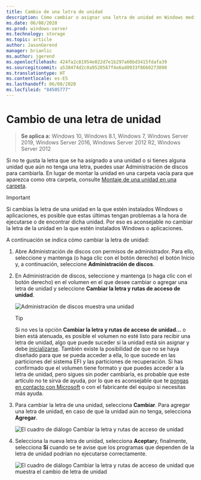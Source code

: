 ```yaml
---
title: Cambio de una letra de unidad
description: Cómo cambiar o asignar una letra de unidad en Windows mediante Administración de discos.
ms.date: 06/08/2020
ms.prod: windows-server
ms.technology: storage
ms.topic: article
author: JasonGerend
manager: brianlic
ms.author: jgerend
ms.openlocfilehash: 424fa2c81954e022d7e1b297a60bd3415fdafa39
ms.sourcegitcommit: a538474d2c0a9520567f4e6ad0933f8660273098
ms.translationtype: HT
ms.contentlocale: es-ES
ms.lasthandoff: 06/08/2020
ms.locfileid: "84505777"
---
```

# <a name="change-a-drive-letter"></a>Cambio de una letra de unidad

> **Se aplica a:** Windows 10, Windows 8.1, Windows 7, Windows Server 2019, Windows Server 2016, Windows Server 2012 R2, Windows Server 2012

Si no te gusta la letra que se ha asignado a una unidad o si tienes alguna unidad que aún no tenga una letra, puedes usar Administración de discos para cambiarla. En lugar de montar la unidad en una carpeta vacía para que aparezca como otra carpeta, consulte [Montaje de una unidad en una carpeta](assign-a-mount-point-folder-path-to-a-drive.md).

> [!IMPORTANT]
> Si cambias la letra de una unidad en la que estén instalados Windows o aplicaciones, es posible que estas últimas tengan problemas a la hora de ejecutarse o de encontrar dicha unidad. Por eso es aconsejable no cambiar la letra de la unidad en la que estén instalados Windows o aplicaciones.

A continuación se indica cómo cambiar la letra de unidad:

1. Abre Administración de discos con permisos de administrador.
    Para ello, seleccione y mantenga (o haga clic con el botón derecho) el botón Inicio y, a continuación, seleccione **Administración de discos**.
1. En Administración de discos, seleccione y mantenga (o haga clic con el botón derecho) en el volumen en el que desee cambiar o agregar una letra de unidad y seleccione **Cambiar la letra y rutas de acceso de unidad**.

    ![Administración de discos muestra una unidad](media/change-drive-letter.png)
    > [!TIP]
    > Si no ves la opción **Cambiar la letra y rutas de acceso de unidad...** o bien está atenuada, es posible el volumen no esté listo para recibir una letra de unidad, algo que puede suceder si la unidad está sin asignar y debe [inicializarse](initialize-new-disks.md). También existe la posibilidad de que no se haya diseñado para que se pueda acceder a ella, lo que sucede en las particiones del sistema EFI y las particiones de recuperación. Si has confirmado que el volumen tiene formato y que puedes acceder a la letra de unidad, pero sigues sin poder cambiarla, es probable que este artículo no te sirva de ayuda, por lo que es aconsejable que te [pongas en contacto con Microsoft](https://support.microsoft.com/contactus/) o con el fabricante del equipo si necesitas más ayuda.

1. Para cambiar la letra de una unidad, selecciona **Cambiar**. Para agregar una letra de unidad, en caso de que la unidad aún no tenga, selecciona **Agregar**.

    ![El cuadro de diálogo Cambiar la letra y rutas de acceso de unidad](media/change-drive-letter2.png)
1. Selecciona la nueva letra de unidad, selecciona **Aceptar**y, finalmente, selecciona **Sí** cuando se te avise que los programas que dependen de la letra de unidad podrían no ejecutarse correctamente.

    ![El cuadro de diálogo Cambiar la letra y rutas de acceso de unidad que muestra el cambio de letra de unidad](media/change-drive-letter3.png)
